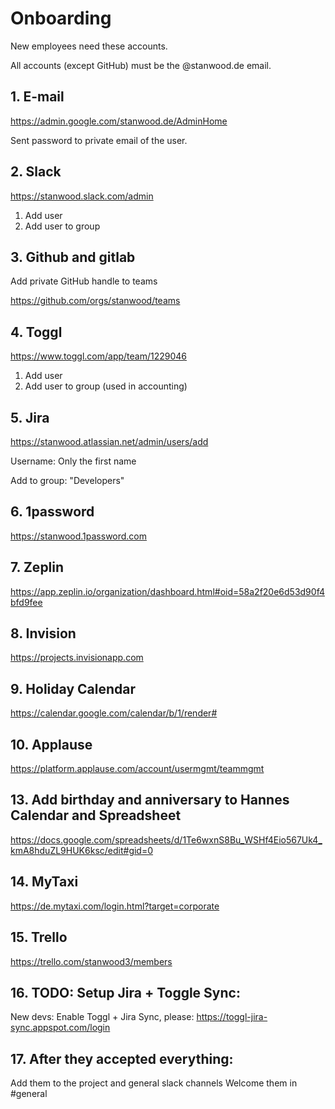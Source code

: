 # Onboarding

New employees need these accounts.

All accounts (except GitHub) must be the @stanwood.de email.

## 1. E-mail
https://admin.google.com/stanwood.de/AdminHome

Sent password to private email of the user.

## 2. Slack
https://stanwood.slack.com/admin

1. Add user
2. Add user to group

## 3. Github and gitlab
Add private GitHub handle to teams

https://github.com/orgs/stanwood/teams

## 4. Toggl

https://www.toggl.com/app/team/1229046

1. Add user
2. Add user to group (used in accounting) 

## 5. Jira

https://stanwood.atlassian.net/admin/users/add

Username: Only the first name

Add to group: "Developers"

## 6. 1password

https://stanwood.1password.com

## 7. Zeplin

https://app.zeplin.io/organization/dashboard.html#oid=58a2f20e6d53d90f4bfd9fee

## 8. Invision

https://projects.invisionapp.com

## 9. Holiday Calendar

https://calendar.google.com/calendar/b/1/render#

## 10. Applause

https://platform.applause.com/account/usermgmt/teammgmt

## 13. Add birthday and anniversary to Hannes Calendar and Spreadsheet

https://docs.google.com/spreadsheets/d/1Te6wxnS8Bu_WSHf4Eio567Uk4_kmA8hduZL9HUK6ksc/edit#gid=0

## 14. MyTaxi

https://de.mytaxi.com/login.html?target=corporate

## 15. Trello 

https://trello.com/stanwood3/members

## 16. TODO: Setup Jira + Toggle Sync:
New devs: Enable Toggl + Jira Sync, please: https://toggl-jira-sync.appspot.com/login

## 17. After they accepted everything:

Add them to the project and general slack channels
Welcome them in #general